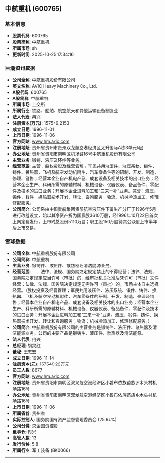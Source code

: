 ## 中航重机 (600765)

### 基本信息

- **股票代码**: 600765
- **股票简称**: 中航重机
- **所属市场**: sh
- **更新时间**: 2025-10-25 17:34:16

### 巨潮资讯数据

- **公司全称**: 中航重机股份有限公司
- **英文名称**: AVIC Heavy Machinery Co., Ltd.
- **A股代码**: 600765
- **A股简称**: 中航重机
- **所属市场**: 上交所
- **所属行业**: 铁路、船舶、航空航天和其他运输设备制造业
- **法人代表**: 冉兴
- **注册资本(万元)**: 157549.2153
- **成立日期**: 1996-11-01
- **上市日期**: 1996-11-06
- **官方网站**: www.hm.avic.com
- **注册地址**: 贵州省贵州市贵州双龙航空港经济区太升国际A栋3单元5层
- **办公地址**: 贵州省贵阳市南明区机场路16号中航重机股份有限公司
- **主营业务**: 锻铸、液压及环控等业务。
- **经营范围**: 主营：股权投资及经营管理；军民共用液压件、液压系统、锻件、铸件、换热器，飞机及航空发动机附件，汽车零备件等的研制、开发、制造、修理、销售；经营本企业自产机电产品、成套设备及相关技术的出口业务；经营本企业生产、科研所需的原辅材料、机械设备、仪器仪表、备品备件、零配件及技术的进口业务；开展本企业进料加工和“三来一补”业务。兼营：液压、锻件、铸件、换热器技术开发、转让、咨询服务、物流、机械冷热加工、修理修配服务。
- **公司简介**: 公司系由中国贵航集团贵阳航空液压件下属生产分厂于1996年5月进行改组设立，始以其净资产折为国家股3610万股，经1996年10月22日首次上网定价发行，上市时总股份5110万股；职工股150万股待其公众股上市半年后上市交易。

### 雪球数据

- **公司全称**: 中航重机股份有限公司
- **公司简称**: 中航重机
- **主营业务**: 锻铸件、液压件、散热器及清洁能源业务。
- **经营范围**: 　　法律、法规、国务院决定规定禁止的不得经营；法律、法规、国务院决定规定应当许可（审批）的，经审批机关批准后凭许可（审批）文件经营；法律、法规、国务院决定规定无需许可（审批）的，市场主体自主选择经营。（股权投资及经营管理；军民共用液压件、液压系统、锻件、铸件、换热器、飞机及航空发动机附件，汽车零备件的研制、开发、制造、修理及销售；经营本企业自产机电产品、成套设备及相关技术的出口业务；经营本企业生产、科研所需的原辅材料、机械设备、仪器仪表、备品备件、零配件及技术的进口业务；开展本企业进料加工和“三来一补”业务。液压、锻件、铸件、换热器技术开发、转让和咨询服务；物流；机械冷热加工、修理修配服务。）
- **公司简介**: 中航重机股份有限公司的主营业务是锻铸件、液压件、散热器及清洁能源业务。公司的主要产品是锻铸件、液压件、散热器及清洁能源。
- **法人代表**: 冉兴
- **总经理**: 胡灵红
- **董秘**: 王志宏
- **成立日期**: 1996-11-14
- **注册资本(元)**: 157549.22万元
- **员工人数**: 8677
- **官方网站**: www.hm.avic.com
- **注册地址**: 贵州省贵阳市南明区双龙航空港经济区小碧布依族苗族乡木头村机场路16号
- **办公地址**: 贵州省贵阳市南明区双龙航空港经济区小碧布依族苗族乡木头村机场路16号
- **上市日期**: 1996-11-06
- **所属省份**: 贵州省
- **实际控制人**: 国务院国有资产监督管理委员会 (25.64%)
- **公司分类**: 央企国资控股
- **董事长**: 冉兴
- **高管人数**: 13
- **发行价格**: 5.8
- **所属行业**: 军工装备 (BK0066)

---
